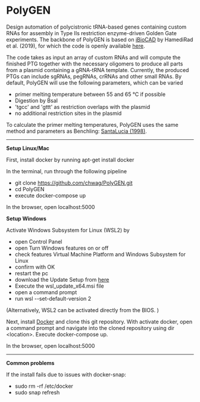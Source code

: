 # **PolyGEN**

Design automation of polycistronic tRNA-based genes containing custom RNAs for assembly in Type IIs restriction enzyme-driven Golden Gate experiments. The backbone of PolyGEN is based on
[iBioCAD](https://ibiocad.igb.illinois.edu/) by HamediRad et al. (2019), for which the code is openly available [here](https://github.com/scottweis1/iBioCAD).

The code takes as input an array of custom RNAs and will compute the finished PTG together with the necessary oligomers to produce all parts from a plasmid containing a gRNA-tRNA template. Currently, the produced PTGs can include sgRNAs, pegRNAs, crRNAs and other small RNAs. By default, PolyGEN will use the following parameters, which can be varied

- primer melting temperature between 55 and 65 °C if possible
- Digestion by BsaI
- 'tgcc' and 'gttt' as restriction overlaps with the plasmid
- no additional restriction sites in the plasmid

To calculate the primer melting temperatures, PolyGEN uses the same method and parameters as Benchling: [SantaLucia (1998)](https://www.pnas.org/content/95/4/1460).

_____________

**Setup Linux/Mac**

First, install docker by running apt-get install docker

In the terminal, run through the following pipeline

- git clone https://github.com/chwag/PolyGEN.git
- cd PolyGEN
- execute docker-compose up

In the browser, open localhost:5000

**Setup Windows**

Activate Windows Subsystem for Linux (WSL2) by 

- open Control Panel
- open Turn Windows features on or off
- check features Virtual Machine Platform and Windows Subsystem for Linux
- confirm with OK
- restart the pc
- download the Update Setup from [here](https://wslstorestorage.blob.core.windows.net/wslblob/wsl_update_x64.msi)
- Execute the wsl_update_x64.msi file
- open a command prompt
- run wsl --set-default-version 2

(Alternatively, WSL2 can be activated directly from the BIOS. )

Next, install [Docker](https://docs.docker.com/desktop/windows/install/) and clone this git repository. With activate docker, open a command prompt and navigate into the cloned repository using dir \<location\>. Execute docker-compose up.

In the browser, open localhost:5000
  
____________
  
**Common problems**
  
If the install fails due to issues with docker-snap:
  
- sudo rm -rf /etc/docker
- sudo snap refresh
